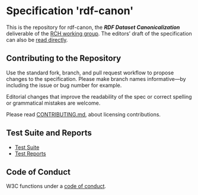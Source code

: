 
# Specification 'rdf-canon'

This is the repository for rdf-canon, the **_RDF Dataset Canonicalization_** deliverable of the [RCH working group](https://www.w3.org/groups/wg/rch). 
The editors’ draft of the specification can also be [read directly](https://w3c.github.io/rdf-canon/spec/).

## Contributing to the Repository

Use the standard fork, branch, and pull request workflow to propose changes to the specification. Please make branch names informative—by including the issue or bug number for example.

Editorial changes that improve the readability of the spec or correct spelling or grammatical mistakes are welcome.

Please read [CONTRIBUTING.md](CONTRIBUTING.md), about licensing contributions.

## Test Suite and Reports

* [Test Suite](https://w3c.github.io/rdf-canon/tests/)
* [Test Reports](https://w3c.github.io/rdf-canon/reports/)

## Code of Conduct

W3C functions under a [code of conduct](https://www.w3.org/Consortium/cepc/).
